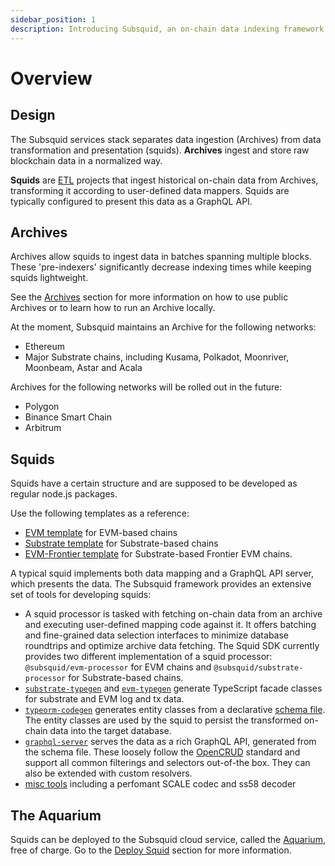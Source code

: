 ```yaml
---
sidebar_position: 1
description: Introducing Subsquid, an on-chain data indexing framework and platform for serverless Web3 APIs.
---
```


# Overview

## Design

The Subsquid services stack separates data ingestion (Archives) from data transformation and presentation (squids). 
**Archives** ingest and store raw blockchain data in a normalized way. 

**Squids** are [ETL](https://en.wikipedia.org/wiki/Extract,_transform,_load) projects that ingest historical on-chain data from Archives, transforming it according to user-defined data mappers. Squids are typically configured to present this data as a GraphQL API.  

## Archives

Archives allow squids to ingest data in batches spanning multiple blocks. These 'pre-indexers' significantly decrease indexing times while keeping squids lightweight.

See the [Archives](/archives/) section for more information on how to use public Archives or to learn how to run an Archive locally. 

At the moment, Subsquid maintains an Archive for the following networks:

- Ethereum
- Major Substrate chains, including Kusama, Polkadot, Moonriver, Moonbeam, Astar and Acala

Archives for the following networks will be rolled out in the future:

- Polygon
- Binance Smart Chain
- Arbitrum

## Squids

Squids have a certain structure and are supposed to be developed as regular node.js packages. 

Use the following templates as a reference:
- [EVM template](https://github.com/subsquid/squid-ethereum-template) for EVM-based chains
- [Substrate template](https://github.com/subsquid/squid-substrate-template) for Substrate-based chains
- [EVM-Frontier template](https://github.com/subsquid/https://github.com/subsquid/squid-frontier-evm-template) for Substrate-based Frontier EVM chains.

A typical squid implements both data mapping and a GraphQL API server, which presents the data. The Subsquid framework provides an extensive set of tools for developing squids:

- A squid processor is tasked with fetching on-chain data from an archive and executing user-defined mapping code against it. It offers batching and fine-grained data selection interfaces to minimize database roundtrips and optimize archive data fetching. The Squid SDK currently provides two different implementation of a squid processor: `@subsquid/evm-processor` for EVM chains and `@subsquid/substrate-processor` for Substrate-based chains.
- [`substrate-typegen`](https://github.com/subsquid/squid/tree/master/substrate-typegen) and [`evm-typegen`](https://github.com/subsquid/squid/tree/master/evm-typegen) generate TypeScript facade classes for substrate and EVM log and tx data. 
- [`typeorm-codegen`](https://github.com/subsquid/squid/tree/master/typeorm-codegen) generates entity classes from a declarative [schema file](/develop-a-squid/schema-file). The entity classes are used by the squid to persist the transformed on-chain data into the target database.
- [`graphql-server`](https://github.com/subsquid/squid/tree/master/graphql-server) serves the data as a rich GraphQL API, generated from the schema file. These loosely follow the [OpenCRUD](https://www.opencrud.org/) standard and support all common filterings and selectors out-of-the box. They can also be extended with custom resolvers.
- [misc tools](https://github.com/subsquid/squid#other-tools) including a perfomant SCALE codec and ss58 decoder

## The Aquarium

Squids can be deployed to the Subsquid cloud service, called the [Aquarium](https://app.subsquid.io), free of charge. Go to the [Deploy Squid](/deploy-squid) section for more information.
